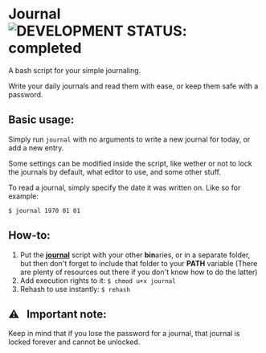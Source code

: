 # Journal &nbsp; ![DEVELOPMENT STATUS: completed](https://badgen.net/badge/DEVELOPMENT%20STATUS/completed/green)
A bash script for your simple journaling.

Write your daily journals and read them with ease, or keep them safe with a password.

## Basic usage:
Simply run `journal` with no arguments to write a new journal for today, or add a new entry.

Some settings can be modified inside the script, like wether or not to lock the journals by default, what editor to use, and some other stuff.

To read a journal, simply specify the date it was written on. Like so for example:
```console
$ journal 1970 01 01
```

## How-to:
1. Put the [**journal**](journal) script with your other **bin**aries, or in a separate folder, but then don't forget to include that folder to your **PATH** variable (There are plenty of resources out there if you don't know how to do the latter)
2. Add execution rights to it: ```$ chmod u+x journal```
3. Rehash to use instantly: ```$ rehash```

## ⚠️ &nbsp; Important note:
Keep in mind that if you lose the password for a journal, that journal is locked forever and cannot be unlocked.
